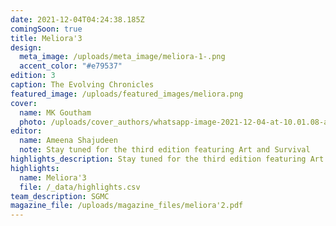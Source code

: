 ```yaml
---
date: 2021-12-04T04:24:38.185Z
comingSoon: true
title: Meliora'3
design:
  meta_image: /uploads/meta_image/meliora-1-.png
  accent_color: "#e79537"
edition: 3
caption: The Evolving Chronicles
featured_image: /uploads/featured_images/meliora.png
cover:
  name: MK Goutham
  photo: /uploads/cover_authors/whatsapp-image-2021-12-04-at-10.01.08-am.jpeg
editor:
  name: Ameena Shajudeen
  note: Stay tuned for the third edition featuring Art and Survival
highlights_description: Stay tuned for the third edition featuring Art and Survival!
highlights:
  name: Meliora'3
  file: /_data/highlights.csv
team_description: SGMC
magazine_file: /uploads/magazine_files/meliora'2.pdf
---
```

